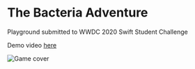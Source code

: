 # The Bacteria Adventure
Playground submitted to WWDC 2020 Swift Student Challenge

Demo video [here](https://youtu.be/odCptJ5_-_E)

![Game cover](https://raw.githubusercontent.com/rodrigowoulddo/WWDC-2020-The-Bacteria-Adventure/development/Screenshot.png?token=AES5KL3ZKQCCL26IEGY5YYS6Z2O4A)
